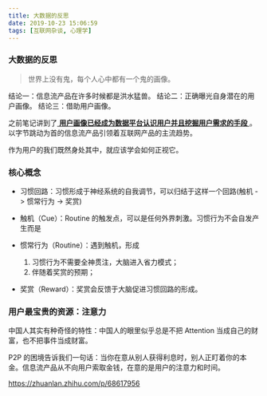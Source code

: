```yaml
---
title: 大数据的反思
date: 2019-10-23 15:06:59
tags: [互联网杂谈, 心理学]
---
```


### 大数据的反思

> 世界上没有鬼，每个人心中都有一个鬼的画像。

结论一：信息流产品在许多时候都是洪水猛兽。
结论二：正确曝光自身潜在的用户画像。
结论三：借助用户画像。

<!--more-->

之前笔记讲到了[ **用户画像已经成为数据平台认识用户并且挖掘用户需求的手段** ](https://wenmq.cn/2019/10/21/%E8%B0%88%E8%B0%88%E7%94%A8%E6%88%B7%E7%94%BB%E5%83%8F/)。以字节跳动为首的信息流产品引领着互联网产品的主流趋势。

作为用户的我们既然身处其中，就应该学会如何正视它。

### 核心概念

- 习惯回路：习惯形成于神经系统的自我调节，可以归结于这样一个回路(触机 -> 惯常行为 -> 奖赏)

- 触机（Cue）：Routine 的触发点，可以是任何外界刺激。习惯行为不会自发产生而是

- 惯常行为（Routine）：遇到触机，形成

	1. 习惯行为不需要全神贯注，大脑进入省力模式；
	2. 伴随着奖赏的预期；

- 奖赏（Reward）：奖赏会反馈于大脑促进习惯回路的形成。




### 用户最宝贵的资源：注意力

中国人其实有种奇怪的特性：中国人的眼里似乎总是不把 Attention 当成自己的财富，也不把事件当成财富。

P2P 的困境告诉我们一句话：当你在意从别人获得利息时，别人正盯着你的本金。信息流产品从不向用户索取金钱，在意的是用户的注意力和时间。



https://zhuanlan.zhihu.com/p/68617956



























